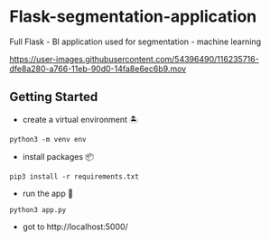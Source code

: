 # Flask-segmentation-application
Full Flask - BI application used for segmentation - machine learning

https://user-images.githubusercontent.com/54396490/116235716-dfe8a280-a766-11eb-90d0-14fa8e6ec6b9.mov

## Getting Started
- create a virtual environment 🏝️
```
python3 -m venv env
```
- install packages 📦
```
pip3 install -r requirements.txt
```
- run the app 🏃
```
python3 app.py
```
- got to http://localhost:5000/
